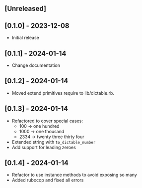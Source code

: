 ## [Unreleased]

## [0.1.0] - 2023-12-08

- Initial release

## [0.1.1] - 2024-01-14

- Change documentation

## [0.1.2] - 2024-01-14

- Moved extend primitives require to lib/dictable.rb.

## [0.1.3] - 2024-01-14

- Refactored to cover special cases:
  - 100  -> one hundred
  - 1000 -> one thousand
  - 2334 -> twenty three thirty four
- Extended string with `to_dictable_number`
- Add support for leading zeroes

## [0.1.4] - 2024-01-14

- Refactor to use instance methods to avoid exposing so many
- Added rubocop and fixed all errors